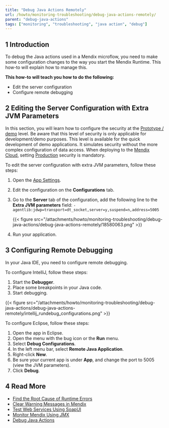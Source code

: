 ```yaml
---
title: "Debug Java Actions Remotely"
url: /howto/monitoring-troubleshooting/debug-java-actions-remotely/
parent: "debug-java-actions"
tags: ["monitoring", "troubleshooting", "java action", "debug"]
---
```


## 1 Introduction

To debug the Java actions used in a Mendix microflow, you need to make some configuration changes to the way you start the Mendix Runtime. This how-to will explain how to manage this.

**This how-to will teach you how to do the following:**

* Edit the server configuration
* Configure remote debugging

## 2 Editing the Server Configuration with Extra JVM Parameters

In this section, you will learn how to configure the security at the [Prototype / demo](/howto/security/create-a-secure-app/#prototype) level. Be aware that this level of security is only applicable for development/demo purposes. This level is available for the quick development of demo applications. It simulates security without the more complex configuration of data access. When deploying to the [Mendix Cloud](/developerportal/deploy/mendix-cloud-deploy/), setting [Production](/howto/security/create-a-secure-app/#production) security is mandatory.

To edit the server configuration with extra JVM parameters, follow these steps:

1. Open the [App Settings](/refguide/project-settings/).
2. Edit the configuration on the **Configurations** tab.
3.  Go to the **Server** tab of the configuration, add the following line to the **Extra JVM parameters** field: `-agentlib:jdwp=transport=dt_socket,server=y,suspend=n,address=5005`

    {{< figure src="/attachments/howto/monitoring-troubleshooting/debug-java-actions/debug-java-actions-remotely/18580063.png" >}}

4. Run your application.

## 3 Configuring Remote Debugging

In your Java IDE, you need to configure remote debugging.

To configure IntelliJ, follow these steps:

1. Start the **Debugger**.
2. Place some breakpoints in your Java code.
3. Start debugging.

{{< figure src="/attachments/howto/monitoring-troubleshooting/debug-java-actions/debug-java-actions-remotely/intellij_rundebug_configurations.png" >}}

To configure Eclipse, follow these steps:

1. Open the app in Eclipse.
2. Open the menu with the bug icon or the **Run** menu.
3. Select **Debug Configurations**.
4. In the left menu bar, select **Remote Java Application**.
5. Right-click **New**.
6. Be sure your current app is under **App**, and change the port to 5005 (view the JVM parameters).
7. Click **Debug**.

## 4 Read More

* [Find the Root Cause of Runtime Errors](/howto/monitoring-troubleshooting/finding-the-root-cause-of-runtime-errors/)
* [Clear Warning Messages in Mendix](/howto/monitoring-troubleshooting/clear-warning-messages/)
* [Test Web Services Using SoapUI](/howto/testing/testing-web-services-using-soapui/)
* [Monitor Mendix Using JMX](/howto/monitoring-troubleshooting/monitoring-mendix-using-jmx/)
* [Debug Java Actions](/howto/monitoring-troubleshooting/debug-java-actions/)
